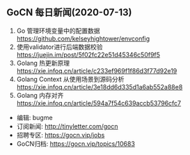 ## GoCN 每日新闻(2020-07-13)

1. Go 管理环境变量中的配置数据 https://github.com/kelseyhightower/envconfig
2. 使用validator进行后端数据校验 https://juejin.im/post/5f02fc22e51d45346c50f9f5
3. Golang 热更新原理 https://xie.infoq.cn/article/c233ef969f1f86d3f77d92e19
4. Golang Context 从使用场景到源码分析 https://xie.infoq.cn/article/3e18dd6d335d1a6ab552a88e8
5. Golang 内存对齐 https://xie.infoq.cn/article/594a7f54c639accb53796cfc7

- 编辑: bugme
- 订阅新闻: http://tinyletter.com/gocn
- 招聘专区: https://gocn.vip/jobs
- GoCN归档: https://gocn.vip/topics/10683